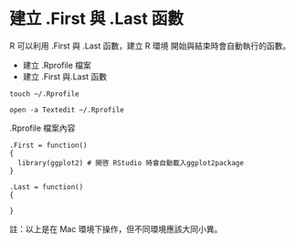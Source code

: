 # 建立 .First 與 .Last 函數

R 可以利用 .First 與 .Last 函數，建立 R 環境 開始與結束時會自動執行的函數。

+ 建立 .Rprofile 檔案
+ 建立 .First 與.Last 函數

```
touch ~/.Rprofile

open -a Textedit ~/.Rprofile
```

.Rprofile 檔案內容
```
.First = function()
{
  library(ggplot2) # 開啓 RStudio 時會自動載入ggplot2package
}

.Last = function()
{

}
```

註：以上是在 Mac 環境下操作，但不同環境應該大同小異。
